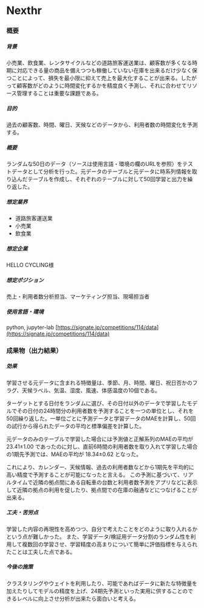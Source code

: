 # Nexthr

### 概要

##### 背景

小売業、飲食業、レンタサイクルなどの道路旅客運送業は、顧客数が多くなる時期に対応できる量の商品を備えつつも稼働していない在庫を出来るだけ少なく保つことによって、損失を最小限に抑えて売上を最大化することが出来る。したがって顧客数がどのように時間変化するかを精度良く予測し、それに合わせてリソース管理することは重要な課題である。

##### 目的

過去の顧客数、時間、曜日、天候などのデータから、利用者数の時間変化を予測する。

##### 概要

ランダムな50日のデータ（ソースは使用言語・環境の欄のURLを参照）をテストデータとして分析を行った。元データのテーブルと元データに時系列情報を取り込んだテーブルを作成し、それぞれのテーブルに対して50回学習と出力を繰り返した。

##### 想定業界

+ 道路旅客運送業
+ 小売業
+ 飲食業

##### 想定企業

HELLO CYCLING様

##### 想定ポジション

売上・利用者数分析担当、マーケティング担当、現場担当者

##### 使用言語・環境

python, jupyter-lab
[https://signate.jp/competitions/114/data](https://signate.jp/competitions/114/data)


### 成果物（出力結果）

##### 効果

学習させる元データに含まれる特徴量は、季節、月、時間、曜日、祝日否かのフラグ、天候ラベル、気温、湿度、風速、体感温度の10個である。

ターゲットとする日付をランダムに選び、その日付以外のデータで学習したモデルでその日付の24時間分の利用者数を予測することを一つの単位とし、それを50回繰り返した。一単位ごとに予測データと学習データのMAEを計算し、50回の試行から得られたデータの平均と標準偏差を計算した。

元データのみのテーブルで学習した場合には予測値と正解系列のMAEの平均が 23.41±1.00 であったのに対し、直前6時間の利用者数を取り入れて学習した場合の1期先予測では、MAEの平均が 18.34±0.62 となった。

これにより、カレンダー、天候情報、過去の利用者数などから1期先を平均的に高い精度で予測することが可能になったと言える。
この予測に基づいて、リアルタイムで近隣の拠点間にある自転車の台数と利用者数予測をアプリなどに表示して近隣の拠点の利用を促したり、拠点間での在庫の融通などにつなげることが出来る。

##### 工夫・苦労点

学習した内容の再現性を高めつつ、自分で考えたことをどのように取り入れるかという点が難しかった。
また、学習データ/検証用データ分割のランダム性を利用して複数回の学習させ、学習精度の高まりについて簡単に評価指標を与えられたことは工夫した点である。

##### 今後の施策

クラスタリングやウェイトを利用したり、可能であればデータに新たな特徴量を加えたりしてモデルの精度を上げ、24期先予測といった実用に供することのできるレベルに向上させ分析が出来たら面白いと考える。
